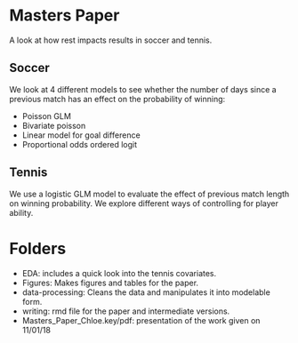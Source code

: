 # Masters Paper
A look at how rest impacts results in soccer and tennis. 

## Soccer
We look at 4 different models to see whether the number of days since a previous match has an effect on the probability of winning:
* Poisson GLM
* Bivariate poisson
* Linear model for goal difference
* Proportional odds ordered logit

## Tennis
We use a logistic GLM model to evaluate the effect of previous match length on winning probability. We explore different ways of controlling for player ability.

# Folders
* EDA: includes a quick look into the tennis covariates.
* Figures: Makes figures and tables for the paper.
* data-processing: Cleans the data and manipulates it into modelable form.
* writing: rmd file for the paper and intermediate versions.
* Masters_Paper_Chloe.key/pdf: presentation of the work given on 11/01/18
